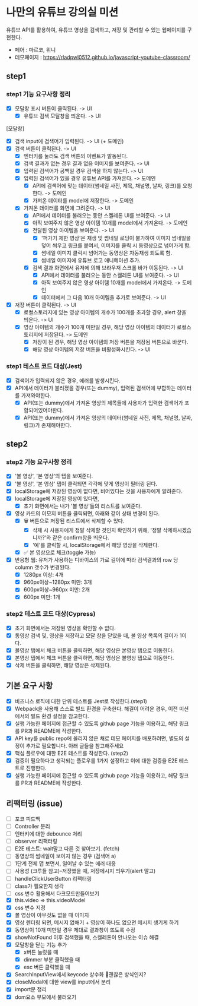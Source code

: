 # 나만의 유튜브 강의실 미션
유튜브 API를 활용하여, 유튜브 영상을 검색하고, 저장 및 관리할 수 있는 웹페이지를 구현한다. 

- 페어 : 마르코, 위니
- 데모페이지 : https://rladpwl0512.github.io/javascript-youtube-classroom/
## step1 
### step1 기능 요구사항 정리
- [x] 모달창 표시 버튼이 클릭된다. -> UI
  - [x] 유튜브 검색 모달창을 띄운다. -> UI

[모달창]
- [x] 검색 input에 검색어가 입력된다. -> UI (+ 도메인)
- [x] 검색 버튼이 클릭된다. -> UI
  - [x] 엔터키를 눌러도 검색 버튼의 이벤트가 발동된다. 
  - [x] 검색 결과가 없는 경우 결과 없음 이미지를 보여준다. -> UI
  - [x] 입력된 검색어가 공백일 경우 검색을 하지 않는다. -> UI
  - [x] 입력된 검색어가 있을 경우 유튜브 API를 가져온다. -> 도메인 
    - [x] API에 검색어에 맞는 데이터(썸네일 사진, 제목, 채널명, 날짜, 링크)를 요청한다. -> 도메인
    - [x] 가져온 데이터를 model에 저장한다. -> 도메인
  - [x] 가져온 데이터를 화면에 그려준다. -> UI
    - [x] API에서 데이터를 불러오는 동안 스켈레톤 UI를 보여준다. -> UI
    - [x] 아직 보여주지 않은 영상 아이템 10개를 model에서 가져온다. -> 도메인
    - [x] 전달된 영상 아이템을 보여준다. -> UI
      - [x] '퍼가기 제한 영상'은 재생 및 썸네일 로딩이 불가하여 이미지 썸네일을 덮어 씌우고 링크를 붙여서, 이미지를 클릭 시 동영상으로 넘어가게 함. 
      - [x] 썸네일 이미지 클릭시 넘어가는 동영상은 자동재생 되도록 함.
      - [x] 썸네일 이미지에 유튜브 로고 애니메이션 추가.
    - [x] 검색 결과 화면에서 유저에 의해 브라우저 스크롤 바가 이동된다. -> UI
      - [x] API에서 데이터를 불러오는 동안 스켈레톤 UI를 보여준다. -> UI
      - [x] 아직 보여주지 않은 영상 아이템 10개를 model에서 가져온다. -> 도메인
      - [x] 데이터에서 그 다음 10개 아이템을 추가로 보여준다. -> UI
- [x] 저장 버튼이 클릭된다. -> UI
  - [x] 로컬스토리지에 있는 영상 아이템의 개수가 100개를 초과할 경우, alert 창을 띄운다. -> UI
  - [x] 영상 아이템의 개수가 100개 미만일 경우, 해당 영상 아이템의 데이터가 로컬스토리지에 저장된다. -> 도메인
    - [x] 저장이 된 경우, 해당 영상 아이템의 저장 버튼을 저장됨 버튼으로 바꾼다. 
    - [x] 해당 영상 아이템의 저장 버튼을 비활성화시킨다. -> UI

### step1 테스트 코드 대상(Jest)
- [x] 검색어가 입력되지 않은 경우, 에러를 발생시킨다. 
- [x] API에서 데이터가 불러졌을 경우(또는 dummy), 입력된 검색어에 부합하는 데이터를 가져와야한다.
  - [x] API(또는 dummy)에서 가져온  영상의 제목들에 사용자가 입력한 검색어가 포함되어있어야한다.
  - [x] API(또는 dummy)에서 가져온  영상의 데이터(썸네일 사진, 제목, 채널명, 날짜, 링크)가 존재해야한다.
## step2
### step2 기능 요구사항 정리
- [x] '볼 영상', '본 영상'의 탭을 보여준다. 
- [x] '볼 영상', '본 영상' 탭이 클릭되면 각각에 맞게 영상이 필터링 된다. 
- [x] localStorage에 저장된 영상이 없다면, 비어있다는 것을 사용자에게 알려준다.  
- [x] localStorage에 저장된 영상이 있다면, 
  - [x] 초기 화면에서는 내가 '볼 영상'들의 리스트를 보여준다.
- [x] 영상 카드의 이모지 버튼을 클릭되면, 아래와 같이 상태 변경이 된다. 
    - [x] 🗑️ 버튼으로 저장된 리스트에서 삭제할 수 있다. 
      - [x] 삭제 시 사용자에게 정말 삭제할 것인지 확인하기 위해, '정말 삭제하시겠습니까?'와 같은 confirm창을 띄운다. 
      - [x] '예'를 클릭할 시, localStorage에서 해당 영상을 삭제한다.  
    - [x] ✅ 본 영상으로 체크(toggle 가능)   
- [x] 반응형 웹: 유저가 사용하는 디바이스의 가로 길이에 따라 검색결과의 row 당 column 갯수가 변경된다.
  - [x] 1280px 이상: 4개
  - [x] 960px이상~1280px 미만: 3개
  - [x] 600px이상~960px 미만: 2개
  - [x] 600px 미만: 1개

### step2 테스트 코드 대상(Cypress)
- [x] 초기 화면에서는 저장된 영상을 확인할 수 없다. 
- [x] 동영상 검색 및, 영상을 저장하고 모달 창을 닫았을 때, 볼 영상 목록의 길이가 1이다.
- [x] 볼영상 탭에서 체크 버튼을 클릭하면, 해당 영상은 본영상 탭으로 이동한다.
- [x] 본영상 탭에서 체크 버튼을 클릭하면, 해당 영상은 볼영상 탭으로 이동한다.
- [x] 삭제 버튼을 클릭하면, 해당 영상은 삭제된다.

## 기본 요구 사항 
- [x] 비즈니스 로직에 대한 단위 테스트를 Jest로 작성한다.(step1)
- [x] Webpack을 사용해 스스로 빌드 환경을 구축한다. 해결이 어려운 경우, 이전 미션에서의 빌드 환경 설정을 참고한다.
- [x] 실행 가능한 페이지에 접근할 수 있도록 github page 기능을 이용하고, 해당 링크를 PR과 README에 작성한다.
- [x] API key를 public repo에 올리지 않은 채로 데모 페이지를 배포하려면, 별도의 설정이 추가로 필요합니다. 아래 글들을 참고해주세요
- [x] 핵심 플로우에 대한 E2E 테스트를 작성한다. (step2)
- [x] 검증이 필요하다고 생각되는 플로우를 1가지 설정하고 이에 대한 검증을 E2E 테스트로 진행한다.
- [x] 실행 가능한 페이지에 접근할 수 있도록 github page 기능을 이용하고, 해당 링크를 PR과 README에 작성한다.
## 리팩터링 (issue)
- [ ] 포코 피드백 
- [ ] Controller 분리 
- [ ] 엔터키에 대한 debounce 처리 
- [ ] observer 리팩터링 
- [ ] E2E 테스트: wait말고 다른 것 찾아보기. (fetch)
- [ ] 동영상의 썸네일이 보이지 않는 경우 (검색어 a)
- [ ] 1단계 전체 맵 보면서, 일어날 수 있는 에러 대응 
- [ ] 사용성 (크루들 참고)-저장했을 때, 저장메시지 띄우기(alert 말고)
- [ ] handleClickUserButton 리팩터링 
- [ ] class가 필요한지 생각 
- [ ] css 변수 활용해서 다크모드만들어보기
- [x] this.video => this.videoModel
- [x] css 변수 지정 
- [x] 볼 영상이 아무것도 없을 때 이미지 
- [x] 영상 렌더링 되면, 메시지 없애기 + 영상이 하나도 없으면 메시지 생기게 하기 
- [x] 동영상이 10개 미만일 경우 제대로 결과창이 뜨도록 수정 
- [x] showNotFound 이후 검색했을 때, 스켈레톤이 안나오는 이슈 해결 
- [x] 모달창을 닫는 기능 추가 
  - [x] x버튼 눌렀을 때 
  - [x] dimmer 부분 클릭했을 때 
  - [x] esc 버튼 클릭했을 때 
- [x] SearchInputView에서 keycode 상수화 🤔괜찮은 방식인지? 
- [x] closeModal에 대한 view를 input에서 분리 
- [x] import문 정리 
- [x] dom요소 부모에서 불러오기 
